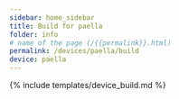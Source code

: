 ```yaml
---
sidebar: home_sidebar
title: Build for paella
folder: info
# name of the page (/{{permalink}}.html)
permalink: /devices/paella/build
device: paella
---
```

{% include templates/device_build.md %}
